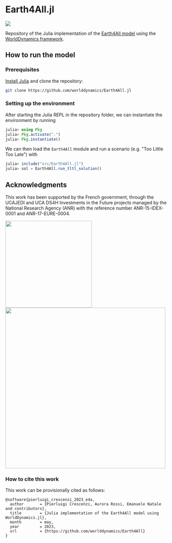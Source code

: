 # Earth4All.jl
[![](https://img.shields.io/badge/docs-dev-blue.svg)](https://worlddynamics.github.io/Earth4All.jl/)

Repository of the Julia implementation of the [Earth4All model](https://earth4all.life/the-science-rp/) using the [WorldDynamics framework](https://github.com/worlddynamics/WorldDynamics.jl).

## How to run the model 

### Prerequisites

[Install Julia](https://julialang.org/) and clone the repository: 
```sh
git clone https://github.com/worlddynamics/Earth4All.jl
```

### Setting up the environment

After starting the Julia REPL in the repository folder, we can instantiate the environment by running
```jl
julia> using Pkg
julia> Pkg.activate(".")
julia> Pkg.instantiate()
```

We can then load the `Earth4All` module and run a scenario (e.g. "Too Little Too Late") with 
```jl
julia> include("src/Earth4All.jl")
julia> sol = Earth4All.run_tltl_solution()
```

## Acknowledgments 

This work has been supported by the French government, through the UCAJEDI and UCA DS4H Investments in the Future projects managed by the National Research Agency (ANR) with the reference number ANR-15-IDEX-0001 and ANR-17-EURE-0004.

<img src="https://indico.gssi.it/event/2/images/6-GSSI-Logo-R.png" style="width:270px;"/>

<img src="https://ds4h.univ-cotedazur.fr/medias/photo/uca-ds4h-france2030_1674577606814-png?ID_FICHE=1055467" style="width:500px;"/>

### How to cite this work
This work can be provisionally cited as follows:
```
@software{pierluigi_crescenzi_2023_e4a,
  author       = {Pierluigi Crescenzi, Aurora Rossi, Emanuele Natale and contributors},
  title        = {Julia implementation of the Earth4All model using WorldDynamics.jl},
  month        = may,
  year         = 2023,
  url          = {https://github.com/worlddynamics/Earth4All}
}
```
